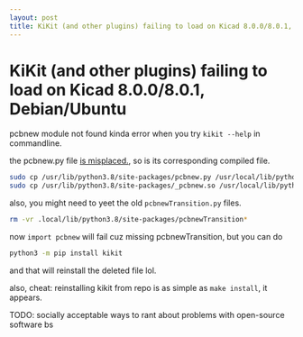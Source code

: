 ```yaml
---
layout: post
title: KiKit (and other plugins) failing to load on Kicad 8.0.0/8.0.1, Debian/Ubuntu 
---
```


# KiKit (and other plugins) failing to load on Kicad 8.0.0/8.0.1, Debian/Ubuntu 

pcbnew module not found kinda error when you try `kikit --help` in commandline.

the pcbnew.py file [is misplaced.](https://forum.kicad.info/t/kicad-8-on-ubuntu-modulenotfounderror-no-module-named-pcbnew/49029/),
so is its corresponding compiled file.

```bash
sudo cp /usr/lib/python3.8/site-packages/pcbnew.py /usr/local/lib/python3.8/dist-packages/
sudo cp /usr/lib/python3.8/site-packages/_pcbnew.so /usr/local/lib/python3.8/dist-packages/
```

also, you might need to yeet the old `pcbnewTransition.py` files.

```bash
rm -vr .local/lib/python3.8/site-packages/pcbnewTransition*
```

now `import pcbnew` will fail cuz missing pcbnewTransition, but you can do

```bash
python3 -m pip install kikit
```

and that will reinstall the deleted file lol.

also, cheat: reinstalling kikit from repo is as simple as `make install`, it appears.

TODO: socially acceptable ways to rant about problems with open-source software bs
